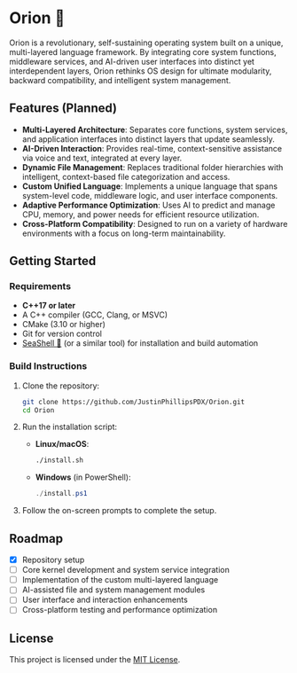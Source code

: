 # Orion 🌌

Orion is a revolutionary, self-sustaining operating system built on a unique, multi-layered language framework. By integrating core system functions, middleware services, and AI-driven user interfaces into distinct yet interdependent layers, Orion rethinks OS design for ultimate modularity, backward compatibility, and intelligent system management.

## Features (Planned)
- **Multi-Layered Architecture**: Separates core functions, system services, and application interfaces into distinct layers that update seamlessly.
- **AI-Driven Interaction**: Provides real-time, context-sensitive assistance via voice and text, integrated at every layer.
- **Dynamic File Management**: Replaces traditional folder hierarchies with intelligent, context-based file categorization and access.
- **Custom Unified Language**: Implements a unique language that spans system-level code, middleware logic, and user interface components.
- **Adaptive Performance Optimization**: Uses AI to predict and manage CPU, memory, and power needs for efficient resource utilization.
- **Cross-Platform Compatibility**: Designed to run on a variety of hardware environments with a focus on long-term maintainability.

## Getting Started

### Requirements
- **C++17 or later**
- A C++ compiler (GCC, Clang, or MSVC)
- CMake (3.10 or higher)
- Git for version control
- [SeaShell 🐚](https://github.com/JustinPhillipsPDX/SeaShell) (or a similar tool) for installation and build automation

### Build Instructions
1. Clone the repository:
   ```bash
   git clone https://github.com/JustinPhillipsPDX/Orion.git
   cd Orion
   ```

2. Run the installation script:
   - **Linux/macOS**:
     ```bash
     ./install.sh
     ```
   - **Windows** (in PowerShell):
     ```powershell
     ./install.ps1
     ```

3. Follow the on-screen prompts to complete the setup.

## Roadmap
- [x] Repository setup
- [ ] Core kernel development and system service integration
- [ ] Implementation of the custom multi-layered language
- [ ] AI-assisted file and system management modules
- [ ] User interface and interaction enhancements
- [ ] Cross-platform testing and performance optimization

## License
This project is licensed under the [MIT License](LICENSE).
